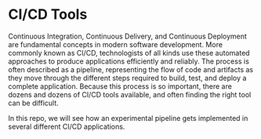 # CI/CD Tools

Continuous Integration, Continuous Delivery, and Continuous Deployment are fundamental concepts in modern software development. More commonly known as CI/CD, technologists of all kinds use these automated approaches to produce applications efficiently and reliably. The process is often described as a pipeline, representing the flow of code and artifacts as they move through the different steps required to build, test, and deploy a complete application. Because this process is so important, there are dozens and dozens of CI/CD tools available, and often finding the right tool can be difficult.

In this repo, we will see how an experimental pipeline gets implemented in several different CI/CD applications.





